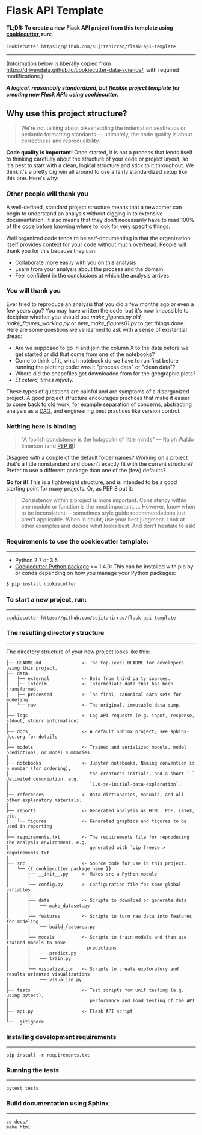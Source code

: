 # Flask API Template

#### TL;DR: To create a new Flask API project from this template using [cookiecutter](https://cookiecutter.readthedocs.io/), run:
    cookiecutter https://github.com/sujitahirrao/flask-api-template

------------

(Information below is liberally copied from https://drivendata.github.io/cookiecutter-data-science/, with required modifications.)

_**A logical, reasonably standardized, but flexible project template for creating new Flask APIs using cookiecutter.**_

## Why use this project structure?
> We're not talking about bikeshedding the indentation aesthetics or pedantic formatting standards — ultimately, the code quality is about correctness and reproducibility.

**Code quality is important!** Once started, it is not a process that lends itself to thinking carefully about the structure of your code or project layout, so it's best to start with a clean, logical structure and stick to it throughout. We think it's a pretty big win all around to use a fairly standardized setup like this one. Here's why:

### Other people will thank you
A well-defined, standard project structure means that a newcomer can begin to understand an analysis without digging in to extensive documentation. It also means that they don't necessarily have to read 100% of the code before knowing where to look for very specific things.

Well organized code tends to be self-documenting in that the organization itself provides context for your code without much overhead. People will thank you for this because they can:

* Collaborate more easily with you on this analysis
* Learn from your analysis about the process and the domain
* Feel confident in the conclusions at which the analysis arrives
 
 ### You will thank you
Ever tried to reproduce an analysis that you did a few months ago or even a few years ago? You may have written the code, but it's now impossible to decipher whether you should use *make_figures.py.old*, *make_figures_working.py* or *new_make_figures01.py* to get things done. Here are some questions we've learned to ask with a sense of existential dread:

* Are we supposed to go in and join the column X to the data before we get started or did that come from one of the notebooks?
* Come to think of it, which notebook do we have to run first before running the plotting code: was it "process data" or "clean data"?
* Where did the shapefiles get downloaded from for the geographic plots?
* _Et cetera, times infinity._  
  
These types of questions are painful and are symptoms of a disorganized project. A good project structure encourages practices that make it easier to come back to old work, for example separation of concerns, abstracting analysis as a [DAG](https://en.wikipedia.org/wiki/Directed_acyclic_graph), and engineering best practices like version control.

### Nothing here is binding
> "A foolish consistency is the hobgoblin of little minds" — Ralph Waldo Emerson (and [PEP 8!](https://www.python.org/dev/peps/pep-0008/#a-foolish-consistency-is-the-hobgoblin-of-little-minds))

Disagree with a couple of the default folder names? Working on a project that's a little nonstandard and doesn't exactly fit with the current structure? Prefer to use a different package than one of the (few) defaults?

**Go for it!** This is a lightweight structure, and is intended to be a good starting point for many projects. Or, as PEP 8 put it:

> Consistency within a project is more important. Consistency within one module or function is the most important. ... However, know when to be inconsistent -- sometimes style guide recommendations just aren't applicable. When in doubt, use your best judgment. Look at other examples and decide what looks best. And don't hesitate to ask!

### Requirements to use the cookiecutter template:
-----------
 - Python 2.7 or 3.5
 - [Cookiecutter Python package](http://cookiecutter.readthedocs.org/en/latest/installation.html) >= 1.4.0: This can be installed with pip by or conda depending on how you manage your Python packages:

``` bash
$ pip install cookiecutter
```

### To start a new project, run:
------------

    cookiecutter https://github.com/sujitahirrao/flask-api-template
    
### The resulting directory structure
------------

The directory structure of your new project looks like this: 

```
├── README.md               <- The top-level README for developers using this project.
├── data
│   ├── external            <- Data from third party sources.
│   ├── interim             <- Intermediate data that has been transformed.
│   ├── processed           <- The final, canonical data sets for modeling.
│   └── raw                 <- The original, immutable data dump.
│
├── logs                    <- Log API requests (e.g. input, response, stdout, stderr information)
│
├── docs                    <- A default Sphinx project; see sphinx-doc.org for details
│
├── models                  <- Trained and serialized models, model predictions, or model summaries
│
├── notebooks               <- Jupyter notebooks. Naming convention is a number (for ordering),
│                              the creator's initials, and a short `-` delimited description, e.g.
│                              `1.0-sa-initial-data-exploration`.
│
├── references              <- Data dictionaries, manuals, and all other explanatory materials.
│
├── reports                 <- Generated analysis as HTML, PDF, LaTeX, etc.
│   └── figures             <- Generated graphics and figures to be used in reporting
│
├── requirements.txt        <- The requirements file for reproducing the analysis environment, e.g.
│                              generated with `pip freeze > requirements.txt`
│
├── src                     <- Source code for use in this project.
│   └── {{ cookiecutter.package_name }}
│       ├── __init__.py     <- Makes src a Python module
│       │
│       ├── config.py       <- Configuration file for some global variables
│       │
│       ├── data            <- Scripts to download or generate data
│       │   └── make_dataset.py
│       │
│       ├── features        <- Scripts to turn raw data into features for modeling
│       │   └── build_features.py
│       │
│       ├── models          <- Scripts to train models and then use trained models to make
│       │   │                 predictions
│       │   ├── predict.py
│       │   └── train.py
│       │
│       └── visualization   <- Scripts to create exploratory and results oriented visualizations
│           └── visualize.py
│
├── tests                   <- Test scripts for unit testing (e.g. using pytest), 
│                              performance and load testing of the API
│
├── api.py                  <- Flask API script
│
└── .gitignore
```

### Installing development requirements
------------

    pip install -r requirements.txt

### Running the tests
------------

    pytest tests

### Build documentation using Sphinx
------------

    cd docs/
    make html

